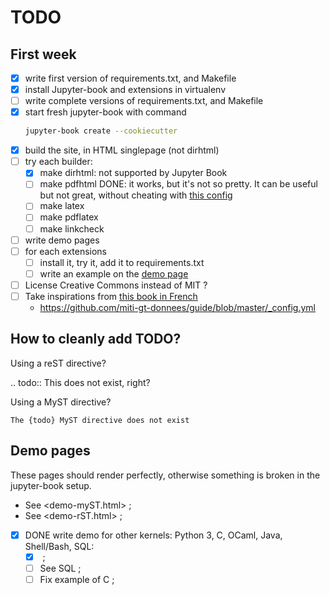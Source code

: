 # TODO

## First week
- [x] write first version of requirements.txt, and Makefile
- [x] install Jupyter-book and extensions in virtualenv
- [ ] write complete versions of requirements.txt, and Makefile
- [x] start fresh jupyter-book with command
  ```bash
  jupyter-book create --cookiecutter
  ```
- [x] build the site, in HTML singlepage (not dirhtml)
- [ ] try each builder:
  - [x] make dirhtml: not supported by Jupyter Book
  - [ ] make pdfhtml DONE: it works, but it's not so pretty. It can be useful but not great, without cheating with [this config](https://jupyterbook.org/advanced/pdf.html#control-the-look-of-pdf-via-html)
  - [ ] make latex
  - [ ] make pdflatex
  - [ ] make linkcheck
- [ ] write demo pages
- [ ] for each extensions
  - [ ] install it, try it, add it to requirements.txt
  - [ ] write an example on the [demo page](Extensions_sphinx.html)
- [ ] License Creative Commons instead of MIT ?
- [ ] Take inspirations from [this book in French](https://mi-gt-donnees.pages.math.unistra.fr/guide)
  - https://github.com/miti-gt-donnees/guide/blob/master/_config.yml

## How to cleanly add TODO?

Using a reST directive?

.. todo:: This does not exist, right?

Using a MyST directive?

```{todo}
The {todo} MyST directive does not exist
```

## Demo pages

These pages should render perfectly, otherwise something is broken in the jupyter-book setup.

- See <demo-myST.html> ;
- See <demo-rST.html> ;
- [x] DONE write demo for other kernels: Python 3, C, OCaml, Java, Shell/Bash, SQL:
  - [x] <notebooks/> ;
  - [ ] See SQL ;
  - [ ] Fix example of C ;
